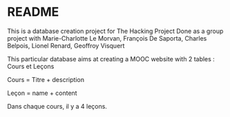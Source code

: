 # README

This is a database creation project for The Hacking Project 
Done as a group project with Marie-Charlotte Le Morvan, François De Saporta, Charles Belpois, Lionel Renard, Geoffroy Visquert


This particular database aims at creating a MOOC website with 2 tables : Cours et Leçons

Cours = Titre + description

Leçon = name + content


Dans chaque cours, il y a 4 leçons.
